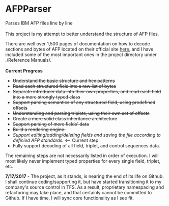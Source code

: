 # AFPParser
Parses IBM AFP files line by line<br/>
<br/>
This project is my attempt to better understand the structure of AFP files.<br/>

There are well over 1,500 pages of documentation on how to decode sections and bytes of AFP located on their official site <a href="http://afpcinc.org/publications/">here,</a> and I have included some of the most important ones in the project directory under ./Reference Manuals/.<br/>
<br/>
<b>Current Progress</b><br/>
<ul>
<li><strike>Understand the basic structure and hex patterns</strike></li>
<li><strike>Read each structured field into a raw list of bytes</strike></li>
<li><strike>Separate introducer data into their own properties, and read each field into a more strongly typed class</strike></li>
<li><strike>Support parsing semantics of any structured field, using predefined offsets</strike></li>
<li><strike>Understanding and parsing triplets, using their own set of offsets</strike></li>
<li><strike>Create a more solid class inheritance architecture</strike></li>
<li><strike>Support parsing of more fields' data</strike></li>
<li><strike>Build a rendering engine.</strike></li>
<li><i>Support editing/adding/deleting fields and saving the file according to definied AFP standards.</i> <-- Current step</li>
<li>Fully support decoding of all field, triplet, and control sequences data.</li>
</ul>

The remaining steps are not necessarily listed in order of execution. I will most likely never implement typed properties for every single field, triplet, etc.

<b>7/17/2017</b> - The project, as it stands, is nearing the end of its life on Github. I shall continue coding/supporting it, but have started transitioning it to my company's source control in TFS. As a result, proprietary namespacing and refactoring may take place, and that certainly cannot be committed to Github. If I have time, I will sync core functionality as I see fit.
